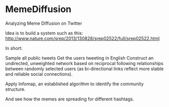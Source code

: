 # MemeDiffusion
Analyzing Meme Diffusion on Twitter

Idea is to build a system such as this: 
http://www.nature.com/srep/2013/130828/srep02522/full/srep02522.html

In short: 

Sample all public tweets
Get the users tweeting in English
Construct an undirected, unweighted network based on reciprocal following relationships between 
randomly selected users (as bi-directional links reflect more stable and reliable social connections). 

Apply Infomap, an established algorithm to identify the community structure. 

And see how the memes are spreading for different hashtags.



